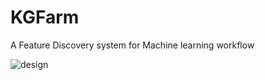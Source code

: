 # KGFarm
A Feature Discovery system for Machine learning workflow


![design](https://user-images.githubusercontent.com/40717058/162835808-3f99b48f-78f6-44c8-a431-88a09da43d7c.png)
